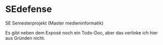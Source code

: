 # SEdefense
SE Semesterprojekt (Master medieninformatik)

Es gibt neben dem Exposé noch ein Todo-Doc, aber das verlinke ich hier aus Gründen nicht.
